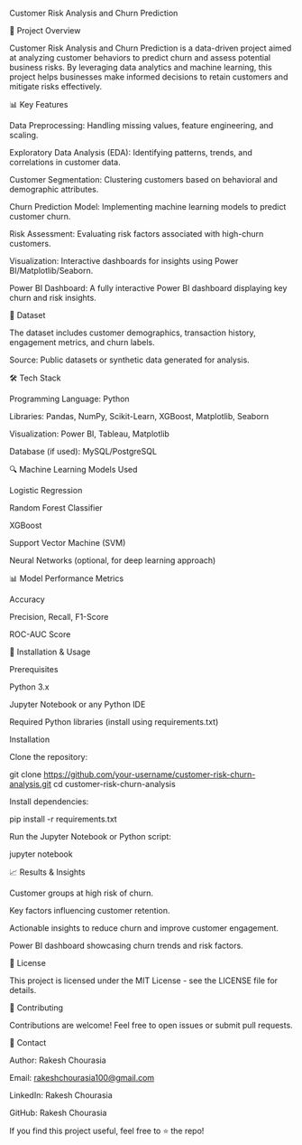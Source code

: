 Customer Risk Analysis and Churn Prediction

📌 Project Overview

Customer Risk Analysis and Churn Prediction is a data-driven project aimed at analyzing customer behaviors to predict churn and assess potential business risks. By leveraging data analytics and machine learning, this project helps businesses make informed decisions to retain customers and mitigate risks effectively.

📊 Key Features

Data Preprocessing: Handling missing values, feature engineering, and scaling.

Exploratory Data Analysis (EDA): Identifying patterns, trends, and correlations in customer data.

Customer Segmentation: Clustering customers based on behavioral and demographic attributes.

Churn Prediction Model: Implementing machine learning models to predict customer churn.

Risk Assessment: Evaluating risk factors associated with high-churn customers.

Visualization: Interactive dashboards for insights using Power BI/Matplotlib/Seaborn.

Power BI Dashboard: A fully interactive Power BI dashboard displaying key churn and risk insights.

📁 Dataset

The dataset includes customer demographics, transaction history, engagement metrics, and churn labels.

Source: Public datasets or synthetic data generated for analysis.

🛠️ Tech Stack

Programming Language: Python

Libraries: Pandas, NumPy, Scikit-Learn, XGBoost, Matplotlib, Seaborn

Visualization: Power BI, Tableau, Matplotlib

Database (if used): MySQL/PostgreSQL

🔍 Machine Learning Models Used

Logistic Regression

Random Forest Classifier

XGBoost

Support Vector Machine (SVM)

Neural Networks (optional, for deep learning approach)

📊 Model Performance Metrics

Accuracy

Precision, Recall, F1-Score

ROC-AUC Score

🚀 Installation & Usage

Prerequisites

Python 3.x

Jupyter Notebook or any Python IDE

Required Python libraries (install using requirements.txt)

Installation

Clone the repository:

git clone https://github.com/your-username/customer-risk-churn-analysis.git
cd customer-risk-churn-analysis

Install dependencies:

pip install -r requirements.txt

Run the Jupyter Notebook or Python script:

jupyter notebook

📈 Results & Insights

Customer groups at high risk of churn.

Key factors influencing customer retention.

Actionable insights to reduce churn and improve customer engagement.

Power BI dashboard showcasing churn trends and risk factors.

📜 License

This project is licensed under the MIT License - see the LICENSE file for details.

🤝 Contributing

Contributions are welcome! Feel free to open issues or submit pull requests.

📩 Contact

Author: Rakesh Chourasia

Email: rakeshchourasia100@gmail.com

LinkedIn: Rakesh Chourasia

GitHub: Rakesh Chourasia

If you find this project useful, feel free to ⭐ the repo!
